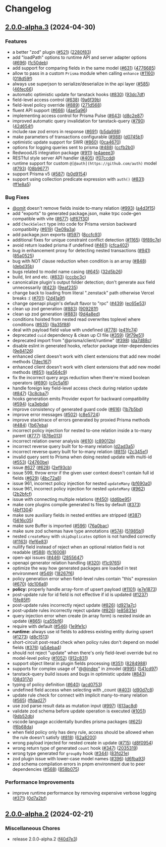# Changelog

## [2.0.0-alpha.3](https://github.com/wittech/zenstack/compare/v2.0.0-alpha.2...v2.0.0-alpha.3) (2024-04-30)


### Features

* a better "zod" plugin ([#521](https://github.com/wittech/zenstack/issues/521)) ([2280f83](https://github.com/wittech/zenstack/commit/2280f83cd7f1f597fddfd6ab0c99417200124452))
* add "loadPath" options to runtime API and server adapter options ([#696](https://github.com/wittech/zenstack/issues/696)) ([fc50deb](https://github.com/wittech/zenstack/commit/fc50deb6e70acc78dcb66b17e564a6fc84475970))
* add support for comparing fields in the same model ([#631](https://github.com/wittech/zenstack/issues/631)) ([4776685](https://github.com/wittech/zenstack/commit/477668579e3d95e7371ca752244ad2e319a96477))
* allow to pass in a custom `Prisma` module when calling `enhance` ([#1160](https://github.com/wittech/zenstack/issues/1160)) ([018d59f](https://github.com/wittech/zenstack/commit/018d59f58295cee4530b9650c49dc868251029dd))
* always use superjson to serialize/deserialize in the api layer ([#585](https://github.com/wittech/zenstack/issues/585)) ([46fec66](https://github.com/wittech/zenstack/commit/46fec666c3af971010c69e467f08f55830655441))
* automatic optimistic update for tanstack hooks ([#830](https://github.com/wittech/zenstack/issues/830)) ([93dc7df](https://github.com/wittech/zenstack/commit/93dc7df472427a4546ba71ec3703135d2d638ded))
* field-level access control ([#638](https://github.com/wittech/zenstack/issues/638)) ([9a6f39b](https://github.com/wittech/zenstack/commit/9a6f39bdb8940f7cef89fd7ee423658b8ed4c49f))
* field-level policy override ([#889](https://github.com/wittech/zenstack/issues/889)) ([271d568](https://github.com/wittech/zenstack/commit/271d568ad3695e85f216ad7a293d9b9e802e7aaa))
* fluent API support ([#666](https://github.com/wittech/zenstack/issues/666)) ([4ae5a96](https://github.com/wittech/zenstack/commit/4ae5a96ee2976dedbdb0b207f48c082c48b3f9ce))
* implementing access control for Prisma Pulse ([#643](https://github.com/wittech/zenstack/issues/643)) ([d8c2e87](https://github.com/wittech/zenstack/commit/d8c2e8717e5fd3facb177443c8ef1baec89a81d5))
* improved automatic query invalidation for tanstack-query ([#790](https://github.com/wittech/zenstack/issues/790)) ([42d654f](https://github.com/wittech/zenstack/commit/42d654fcfaa40b09fde578db79792c69e1e3b908))
* include raw zod errors in response ([#691](https://github.com/wittech/zenstack/issues/691)) ([b5da998](https://github.com/wittech/zenstack/commit/b5da998b7fa11c19b85cebd0956803d854332b4d))
* make parameters of transactions configurable ([#988](https://github.com/wittech/zenstack/issues/988)) ([d0745b1](https://github.com/wittech/zenstack/commit/d0745b149a5ce6abfef546de0b9243ddc4f6e765))
* optimistic update support for SWR ([#860](https://github.com/wittech/zenstack/issues/860)) ([0ca4670](https://github.com/wittech/zenstack/commit/0ca46704f4c02b7d3e69470c68601835f426da59))
* options for logging queries sent to prisma ([#488](https://github.com/wittech/zenstack/issues/488)) ([ccfb2b0](https://github.com/wittech/zenstack/commit/ccfb2b088cf1ce14c78c1d1355db5cb4ebcdc957))
* RedwoodJS integration package ([#911](https://github.com/wittech/zenstack/issues/911)) ([e4aeee3](https://github.com/wittech/zenstack/commit/e4aeee32ae3a5ab1718fd1daa2f93043fb68a8d5))
* RESTful style server API handler ([#405](https://github.com/wittech/zenstack/issues/405)) ([f07ccdd](https://github.com/wittech/zenstack/commit/f07ccdded01e232823e3955ab1ffc19b1c8f33a1))
* runtime support for custom `@[@auth](https://github.com/auth)` model ([#793](https://github.com/wittech/zenstack/issues/793)) ([08b9677](https://github.com/wittech/zenstack/commit/08b967735c938de1e770a2409c36c5a50173b01d))
* support Prisma v5 ([#587](https://github.com/wittech/zenstack/issues/587)) ([b0d9154](https://github.com/wittech/zenstack/commit/b0d9154270a89c6c93c7a8f1aada85c413d16d6f))
* support using collection predicate expression with `auth()` ([#831](https://github.com/wittech/zenstack/issues/831)) ([ff1e8a5](https://github.com/wittech/zenstack/commit/ff1e8a5e98ec94337f08576a29ffbee07ba8fd88))


### Bug Fixes

* [@omit](https://github.com/omit) doesn't remove fields inside to-many relation ([#993](https://github.com/wittech/zenstack/issues/993)) ([a4d3f15](https://github.com/wittech/zenstack/commit/a4d3f15746269257bc7fb56332766e3f598e2996))
* add "exports" to generated package.json, make trpc code-gen compatible with vite ([#677](https://github.com/wittech/zenstack/issues/677)) ([df67f30](https://github.com/wittech/zenstack/commit/df67f301119db23e5048464de2f73bff1a2adffc))
* add `CheckSelect` type into code for Prisma version backward compatibility ([#619](https://github.com/wittech/zenstack/issues/619)) ([3e09a3a](https://github.com/wittech/zenstack/commit/3e09a3a6646ae0f6e393cc0f92991c9b5d0c4d29))
* add package.json exports ([#597](https://github.com/wittech/zenstack/issues/597)) ([8ccfc93](https://github.com/wittech/zenstack/commit/8ccfc93ba8135ced89754fbd912a02fe11962a53))
* additional fixes for unique constraint conflict detection ([#1165](https://github.com/wittech/zenstack/issues/1165)) ([9f89c7e](https://github.com/wittech/zenstack/commit/9f89c7ea76adfa73406843e3c2f222ea0bfcb969))
* avoid return loaded prisma if undefined ([#461](https://github.com/wittech/zenstack/issues/461)) ([cfca402](https://github.com/wittech/zenstack/commit/cfca4022dcb79ccab47d7a5fe8bb8b5c9521295e))
* bug in enhancement proxy for detecting nested transactions ([#941](https://github.com/wittech/zenstack/issues/941)) ([85a0525](https://github.com/wittech/zenstack/commit/85a052594c447120ecc8123d30c7b098afcc8841))
* bug with NOT clause reduction when condition is an array ([#848](https://github.com/wittech/zenstack/issues/848)) ([debd35b](https://github.com/wittech/zenstack/commit/debd35b3531262c4df453653cbee10dc85baf222))
* bugs related to model name casing ([#645](https://github.com/wittech/zenstack/issues/645)) ([32d5b26](https://github.com/wittech/zenstack/commit/32d5b262cacdd03209a56027e4c2cbda1bc408c0))
* build, lint and etc. ([#833](https://github.com/wittech/zenstack/issues/833)) ([cccbc3c](https://github.com/wittech/zenstack/commit/cccbc3c82ad522d40bc76ad7b84b1305d378b1db))
* canonicalize plugin's output folder detection; don't generate aux field unnecessarily ([#423](https://github.com/wittech/zenstack/issues/423)) ([9eaf235](https://github.com/wittech/zenstack/commit/9eaf2353e479a7c967af42a0cd6ed6b9afeded4a))
* change back to loading from literal ".zenstack" path otherwise Vercel breaks :( ([#701](https://github.com/wittech/zenstack/issues/701)) ([2d41a9f](https://github.com/wittech/zenstack/commit/2d41a9fcffab2fa228356a5cc45b4c2ecd62fd63))
* change openapi plugin's default flavor to "rpc" ([#439](https://github.com/wittech/zenstack/issues/439)) ([ec65e53](https://github.com/wittech/zenstack/commit/ec65e53f202e3e02ea98a9c88682c106dcbafc76))
* clean up zod generation ([#883](https://github.com/wittech/zenstack/issues/883)) ([909281f](https://github.com/wittech/zenstack/commit/909281f8090734322c0cab09d0187b6b5e813c9a))
* clean up zod generation ([#883](https://github.com/wittech/zenstack/issues/883)) ([9d4a8ed](https://github.com/wittech/zenstack/commit/9d4a8ede7d42d1966fd5a12d64a5992092f4bc7d))
* conditions hoisted from nested read overwrites toplevel where conditions ([#635](https://github.com/wittech/zenstack/issues/635)) ([9a35f88](https://github.com/wittech/zenstack/commit/9a35f88c059ff4e616d1f54b1e0e01c3c5ce6e19))
* deal with payload field value with undefined ([#778](https://github.com/wittech/zenstack/issues/778)) ([e41fc74](https://github.com/wittech/zenstack/commit/e41fc747c5a8389d820820c5f8fd95ee13717160))
* deprecated `cuid` dependency & clean up CI file ([#359](https://github.com/wittech/zenstack/issues/359)) ([9f79e51](https://github.com/wittech/zenstack/commit/9f79e51351b847e9da422144383613e7f0c2f063))
* deprecated import from "@prisma/client/runtime" ([#398](https://github.com/wittech/zenstack/issues/398)) ([da7d88c](https://github.com/wittech/zenstack/commit/da7d88c2bd60e58b32d6c6f0a613daca24f65375))
* disable eslint in generated hooks, refactor package inter-dependencies ([9e84126](https://github.com/wittech/zenstack/commit/9e8412645e06f0bf63f85c8bb61ad00384fdef99))
* enhanced client doesn't work with client extensions that add new model methods ([7dec167](https://github.com/wittech/zenstack/commit/7dec167b8c3bb03c3cae57e6566b223bfce57cca))
* enhanced client doesn't work with client extensions that add new model methods ([#851](https://github.com/wittech/zenstack/issues/851)) ([ea564c9](https://github.com/wittech/zenstack/commit/ea564c93e9ca2a888c0e53216633d66c733f6beb))
* fix the incorrect query args reduction when there're mixed boolean operators ([#690](https://github.com/wittech/zenstack/issues/690)) ([c0c5a16](https://github.com/wittech/zenstack/commit/c0c5a164c50c15c8d1982f331cbcac4eae5138b7))
* handle foreign key field-level access check during relation update ([#847](https://github.com/wittech/zenstack/issues/847)) ([3c8cba7](https://github.com/wittech/zenstack/commit/3c8cba71b283d6029087971fc3b160892d0d143e))
* hooks generation emits Provider export for backward compatibility ([#594](https://github.com/wittech/zenstack/issues/594)) ([ca3ebda](https://github.com/wittech/zenstack/commit/ca3ebdae4e213d3901bb5834fd9ebf1217da94a7))
* improve consistency of generated guard code ([#616](https://github.com/wittech/zenstack/issues/616)) ([1b7b5bd](https://github.com/wittech/zenstack/commit/1b7b5bda3f5106d31b7f5e70be27158fb8217600))
* improve error messages ([#502](https://github.com/wittech/zenstack/issues/502)) ([c8e5724](https://github.com/wittech/zenstack/commit/c8e572449b3ff464da0cb071cda40b9d27f8de53))
* improve stacktrace of errors generated by proxied Prisma methods ([#484](https://github.com/wittech/zenstack/issues/484)) ([1b67eba](https://github.com/wittech/zenstack/commit/1b67ebadb89c5c443eacb9cf0be9ad56dbc42de4))
* incorrect policy injection for nested to-one relation inside a to-many parent ([#777](https://github.com/wittech/zenstack/issues/777)) ([876e013](https://github.com/wittech/zenstack/commit/876e01392112ed369cde37cb77ca983126f2d881))
* incorrect relation owner analysis ([#610](https://github.com/wittech/zenstack/issues/610)) ([c89012b](https://github.com/wittech/zenstack/commit/c89012bcb8d32588cc7f5a1df19088292e571cec))
* incorrect reverse query built for to-many relation ([d2ad3a5](https://github.com/wittech/zenstack/commit/d2ad3a59f93a74189c29d3ee2960fc887b14851c))
* incorrect reverse query built for to-many relation ([#815](https://github.com/wittech/zenstack/issues/815)) ([2c345e1](https://github.com/wittech/zenstack/commit/2c345e1d4fe7274b7a08c1178afccede1d694327))
* invalid query sent to Prisma when doing nested update with multi-id ([#553](https://github.com/wittech/zenstack/issues/553)) ([24760be](https://github.com/wittech/zenstack/commit/24760be0f6286089c58df893ec1ae9c192ba17e2))
* issue [#627](https://github.com/wittech/zenstack/issues/627) ([#628](https://github.com/wittech/zenstack/issues/628)) ([2ef93cb](https://github.com/wittech/zenstack/commit/2ef93cb932e7aed6923cd3d7e69069d0c9ff161b))
* issue 599, throw error if the given user context doesn't contain full id fields ([#629](https://github.com/wittech/zenstack/issues/629)) ([4bc72a8](https://github.com/wittech/zenstack/commit/4bc72a8b93558059a80dc465dc408da33b0adba3))
* issue 961, incorrect policy injection for nested `updateMany` ([bf690a0](https://github.com/wittech/zenstack/commit/bf690a072771ab95907a8f56079c4f6aaf655849))
* issue 961, incorrect policy injection for nested `updateMany` ([#962](https://github.com/wittech/zenstack/issues/962)) ([2b2bfcf](https://github.com/wittech/zenstack/commit/2b2bfcff965f9a70ff2764e6fbc7613b6f061685))
* issue with connecting multiple relations ([#450](https://github.com/wittech/zenstack/issues/450)) ([dd6be95](https://github.com/wittech/zenstack/commit/dd6be9509c46fd4dfff500a53070259410b6a61f))
* make core plugins compile generated ts files by default ([#373](https://github.com/wittech/zenstack/issues/373)) ([4bf1304](https://github.com/wittech/zenstack/commit/4bf1304c6518cc027b1a1f2d33fea70979d9d94b))
* make sure auxiliary fields in nested entities are stripped ([#387](https://github.com/wittech/zenstack/issues/387)) ([5616c05](https://github.com/wittech/zenstack/commit/5616c056aaee14d3b8566161493b2694c3c8e6ae))
* make sure Buffer is imported ([#596](https://github.com/wittech/zenstack/issues/596)) ([76a0bac](https://github.com/wittech/zenstack/commit/76a0bac9c63707baf34a072e398b63156c1e0640))
* make sure zod schemas have type annotations ([#574](https://github.com/wittech/zenstack/issues/574)) ([51985b1](https://github.com/wittech/zenstack/commit/51985b1279dca8e82a7275330a7b6597f37d15a4))
* nested `createMany` with `skipDuplicates` option is not handled correctly ([#1163](https://github.com/wittech/zenstack/issues/1163)) ([fef6e83](https://github.com/wittech/zenstack/commit/fef6e83a36f451f671ac2b7db1bc06e2e29faf43))
* nullify field instead of reject when an optional relation field is not readable ([#588](https://github.com/wittech/zenstack/issues/588)) ([fc16008](https://github.com/wittech/zenstack/commit/fc16008ba20aba18f39948f3ff13ec3bc79729e3))
* open-api issues ([#446](https://github.com/wittech/zenstack/issues/446)) ([2855647](https://github.com/wittech/zenstack/commit/285564751094797da8484bf041a9d3a4eafafc9d))
* openapi generator relation handling ([#320](https://github.com/wittech/zenstack/issues/320)) ([f1c9765](https://github.com/wittech/zenstack/commit/f1c9765b778f8fb476c015a2f3bbe72dd94ef6b0))
* optimize the way how generated packages are loaded in test environment ([#549](https://github.com/wittech/zenstack/issues/549)) ([18267f6](https://github.com/wittech/zenstack/commit/18267f6377a926cc332bedab6cf74e8a9b9f2343))
* policy generation error when field-level rules contain "this" expression ([#670](https://github.com/wittech/zenstack/issues/670)) ([dc106a9](https://github.com/wittech/zenstack/commit/dc106a905f732c90c70f7622df5a1207b442e1ff))
* **policy:** properly handle array-form of upsert payload ([#1101](https://github.com/wittech/zenstack/issues/1101)) ([e7e1873](https://github.com/wittech/zenstack/commit/e7e1873744ac2d48e118ae48b23e10723d16db44))
* post-update rule for id field is not effective if id is updated ([#1237](https://github.com/wittech/zenstack/issues/1237)) ([5fe85ff](https://github.com/wittech/zenstack/commit/5fe85ffa50d012c65db542602448d5522b71ef9b))
* post-update rules incorrectly reject update ([#826](https://github.com/wittech/zenstack/issues/826)) ([d921a7c](https://github.com/wittech/zenstack/commit/d921a7ca6bef0341ccf5bc50e195156695129e7f))
* post-update rules incorrectly reject update ([#826](https://github.com/wittech/zenstack/issues/826)) ([e85831e](https://github.com/wittech/zenstack/commit/e85831e98d08a433febb5a8fecf8d539150ced08))
* query injection error when create (in array form) is nested inside an update ([#865](https://github.com/wittech/zenstack/issues/865)) ([ca55bf6](https://github.com/wittech/zenstack/commit/ca55bf61edff7a67765cd8a9eac2b97daaf33506))
* require with default ([#546](https://github.com/wittech/zenstack/issues/546)) ([1e9fe1c](https://github.com/wittech/zenstack/commit/1e9fe1cfcf50b691bf788021b8a460b1f3ecb29e))
* **runtime:** always use id fields to address existing entity during upsert ([#1273](https://github.com/wittech/zenstack/issues/1273)) ([d8c1513](https://github.com/wittech/zenstack/commit/d8c15135a7edb75b459b6f5f1736e5fa2d96a9fa))
* short-circuit post-read check when policy rules don't depend on model fields ([#376](https://github.com/wittech/zenstack/issues/376)) ([a54eba4](https://github.com/wittech/zenstack/commit/a54eba45f64382ed070e5aeabe0c8dc263bebc0d))
* should not reject "update" when there's only field-level override but no model-level policy ([#1052](https://github.com/wittech/zenstack/issues/1052)) ([912c831](https://github.com/wittech/zenstack/commit/912c83176a57ae2e2397c0aab68c0299a6115025))
* support object literal in plugin fields processing ([#351](https://github.com/wittech/zenstack/issues/351)) ([8284988](https://github.com/wittech/zenstack/commit/8284988cf12c3c4f3983c36c3658201db5509b2c))
* supports for complex usage of "@[@index](https://github.com/index)" in zmodel ([#995](https://github.com/wittech/zenstack/issues/995)) ([541cd97](https://github.com/wittech/zenstack/commit/541cd973081cbbf2d9e2e571ee8f971bc859150c))
* tanstack-query build issues and bugs in optimistic update ([#843](https://github.com/wittech/zenstack/issues/843)) ([08d317d](https://github.com/wittech/zenstack/commit/08d317d150b99fc38b8e5fb56bb4ab27fe1b4470))
* typing of policy definition ([#640](https://github.com/wittech/zenstack/issues/640)) ([acd0753](https://github.com/wittech/zenstack/commit/acd075392a2237e12ef88a55f13de701e172f57d))
* undefined field access when selecting with _count ([#403](https://github.com/wittech/zenstack/issues/403)) ([d90d7c8](https://github.com/wittech/zenstack/commit/d90d7c83e95d33c85e9c3b4b650e014ee76136c3))
* update rule check for connect with implicit many-to-many relation ([#565](https://github.com/wittech/zenstack/issues/565)) ([ffdad27](https://github.com/wittech/zenstack/commit/ffdad2713e71071b53ac3fd13b82b38673d7b6f6))
* use zod parse result data as mutation input ([#997](https://github.com/wittech/zenstack/issues/997)) ([613ac8d](https://github.com/wittech/zenstack/commit/613ac8d2cd638272bcc7b24e0fb96e60c0d43acc))
* validate zod schema before update operation is executed ([#1051](https://github.com/wittech/zenstack/issues/1051)) ([9db52db](https://github.com/wittech/zenstack/commit/9db52dbb77650d7c99380308803b7b4b4b7ae42d))
* vscode language accidentally bundles prisma packages  ([#625](https://github.com/wittech/zenstack/issues/625)) ([f6b68da](https://github.com/wittech/zenstack/commit/f6b68dabc9e089230bc6d8f8e802e8fbc43a8a69))
* when field policy only has deny rule, access should be allowed when the rule doesn't satisfy ([#818](https://github.com/wittech/zenstack/issues/818)) ([62a8200](https://github.com/wittech/zenstack/commit/62a82001cde1c8e0ac598035b8df77b9049fabaa))
* wrong payload injected for nested create in update ([#715](https://github.com/wittech/zenstack/issues/715)) ([d8f0954](https://github.com/wittech/zenstack/commit/d8f0954fc15b6ea3df033a7c5fea414ff4aba8c9))
* wrong return type of generated `count` hook ([#347](https://github.com/wittech/zenstack/issues/347)) ([2035319](https://github.com/wittech/zenstack/commit/2035319a030369dc0c847eaac248f2d9acdc7c7b))
* wrong type generated for `groupBy` hook ([#344](https://github.com/wittech/zenstack/issues/344)) ([83fd21e](https://github.com/wittech/zenstack/commit/83fd21e5b2c55ca182386be61151386f0400bdd0))
* zod plugin issue with lower-case model names ([#396](https://github.com/wittech/zenstack/issues/396)) ([d6fba93](https://github.com/wittech/zenstack/commit/d6fba93e2f0149c14f67d4cd0b4e9cdb6eee73a5))
* zod schema compilation errors in pnpm environment due to peer dependencies ([#568](https://github.com/wittech/zenstack/issues/568)) ([858b075](https://github.com/wittech/zenstack/commit/858b075ca193ae26673aaefc052cc7c029a26c08))


### Performance Improvements

* improve runtime performance by removing expensive verbose logging ([#371](https://github.com/wittech/zenstack/issues/371)) ([0d7a2bf](https://github.com/wittech/zenstack/commit/0d7a2bf417c6ea5cc5c6c3568593a0fbe7d7903e))

## [2.0.0-alpha.2](https://github.com/zenstackhq/zenstack/compare/v2.0.0-alpha.1...v2.0.0-alpha.2) (2024-02-21)


### Miscellaneous Chores

* release 2.0.0-alpha.2 ([f40d7e3](https://github.com/zenstackhq/zenstack/commit/f40d7e3718d4210137a2e131d28b5491d065b914))
